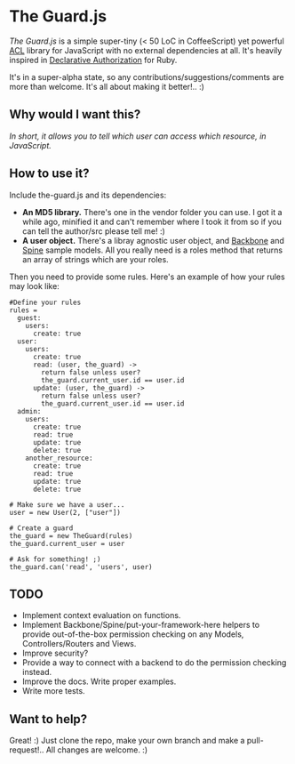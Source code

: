 # The Guard.js

*The Guard.js* is a simple super-tiny (< 50 LoC in CoffeeScript) yet powerful [ACL](http://en.wikipedia.org/wiki/Access_control_list) library for JavaScript with no external dependencies at all. It's heavily inspired in [Declarative Authorization](https://github.com/stffn/declarative_authorization) for Ruby.

It's in a super-alpha state, so any contributions/suggestions/comments are more than welcome. It's all about making it better!.. :)

## Why would I want this?

*In short, it allows you to tell which user can access which resource, in JavaScript.*

## How to use it?

Include the-guard.js and its dependencies:

* **An MD5 library.** There's one in the vendor folder you can use. I got it a while ago, minified it and can't remember where I took it from so if you can tell the author/src please tell me! :) 
* **A user object.** There's a libray agnostic user object, and [Backbone](http://documentcloud.github.com/backbone) and [Spine](http://spinejs.com) sample models. All you really need is a roles method that returns an array of strings which are your roles.

Then you need to provide some rules. Here's an example of how your rules may look like:

    #Define your rules
    rules =
      guest:
        users:
          create: true
      user:
        users:
          create: true
          read: (user, the_guard) ->
            return false unless user?
            the_guard.current_user.id == user.id
          update: (user, the_guard) ->
            return false unless user?
            the_guard.current_user.id == user.id
      admin:
        users:
          create: true
          read: true
          update: true
          delete: true
        another_resource:
          create: true
          read: true
          update: true
          delete: true
     
    # Make sure we have a user...
    user = new User(2, ["user"])
     
    # Create a guard
    the_guard = new TheGuard(rules)
    the_guard.current_user = user
     
    # Ask for something! ;)
    the_guard.can('read', 'users', user)


## TODO

* Implement context evaluation on functions. 
* Implement Backbone/Spine/put-your-framework-here helpers to provide out-of-the-box permission checking on any Models, Controllers/Routers and Views.
* Improve security?
* Provide a way to connect with a backend to do the permission checking instead.
* Improve the docs. Write proper examples.
* Write more tests.

## Want to help?

Great! :) Just clone the repo, make your own branch and make a pull-request!.. All changes are welcome. :)
